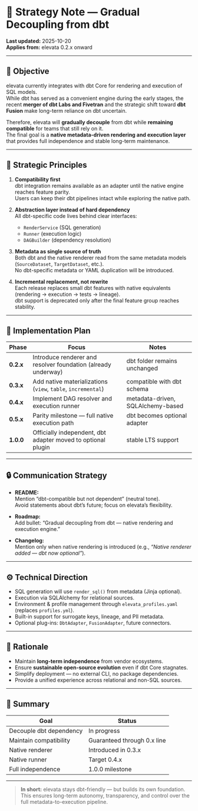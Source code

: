 # 🧩 Strategy Note — Gradual Decoupling from dbt

**Last updated:** 2025-10-20  
**Applies from:** elevata 0.2.x onward  

---

## 🎯 Objective

elevata currently integrates with dbt Core for rendering and execution of SQL models.  
While dbt has served as a convenient engine during the early stages, the recent **merger of dbt Labs and Fivetran** and the strategic shift toward **dbt Fusion** make long-term reliance on dbt uncertain.

Therefore, elevata will **gradually decouple** from dbt while **remaining compatible** for teams that still rely on it.  
The final goal is a **native metadata-driven rendering and execution layer** that provides full independence and stable long-term maintenance.

---

## 🧱 Strategic Principles

1. **Compatibility first**  
   dbt integration remains available as an adapter until the native engine reaches feature parity.  
   Users can keep their dbt pipelines intact while exploring the native path.

2. **Abstraction layer instead of hard dependency**  
   All dbt-specific code lives behind clear interfaces:  
   - `RenderService` (SQL generation)  
   - `Runner` (execution logic)  
   - `DAGBuilder` (dependency resolution)  

3. **Metadata as single source of truth**  
   Both dbt and the native renderer read from the same metadata models (`SourceDataset`, `TargetDataset`, etc.).  
   No dbt-specific metadata or YAML duplication will be introduced.

4. **Incremental replacement, not rewrite**  
   Each release replaces small dbt features with native equivalents (rendering → execution → tests → lineage).  
   dbt support is deprecated only after the final feature group reaches stability.

---

## 🚀 Implementation Plan

| Phase | Focus | Notes |
|-------|--------|-------|
| **0.2.x** | Introduce renderer and resolver foundation (already underway) | dbt folder remains unchanged |
| **0.3.x** | Add native materializations (`view`, `table`, `incremental`) | compatible with dbt schema |
| **0.4.x** | Implement DAG resolver and execution runner | metadata-driven, SQLAlchemy-based |
| **0.5.x** | Parity milestone — full native execution path | dbt becomes optional adapter |
| **1.0.0** | Officially independent, dbt adapter moved to optional plugin | stable LTS support |

---

## 🔒 Communication Strategy

- **README:**  
  Mention “dbt-compatible but not dependent” (neutral tone).  
  Avoid statements about dbt’s future; focus on elevata’s flexibility.

- **Roadmap:**  
  Add bullet: “Gradual decoupling from dbt — native rendering and execution engine.”

- **Changelog:**  
  Mention only when native rendering is introduced (e.g., *“Native renderer added — dbt now optional”*).

---

## ⚙️ Technical Direction

- SQL generation will use `render_sql()` from metadata (Jinja optional).  
- Execution via SQLAlchemy for relational sources.  
- Environment & profile management through `elevata_profiles.yaml` (replaces `profiles.yml`).  
- Built-in support for surrogate keys, lineage, and PII metadata.  
- Optional plug-ins: `DbtAdapter`, `FusionAdapter`, future connectors.

---

## 🧭 Rationale

- Maintain **long-term independence** from vendor ecosystems.  
- Ensure **sustainable open-source evolution** even if dbt Core stagnates.  
- Simplify deployment — no external CLI, no package dependencies.  
- Provide a unified experience across relational and non-SQL sources.  

---

## 🧾 Summary

| Goal | Status |
|------|---------|
| Decouple dbt dependency | In progress |
| Maintain compatibility | Guaranteed through 0.x line |
| Native renderer | Introduced in 0.3.x |
| Native runner | Target 0.4.x |
| Full independence | 1.0.0 milestone |

---

> **In short:** elevata stays dbt-friendly — but builds its own foundation.  
> This ensures long-term autonomy, transparency, and control over the full metadata-to-execution pipeline.

